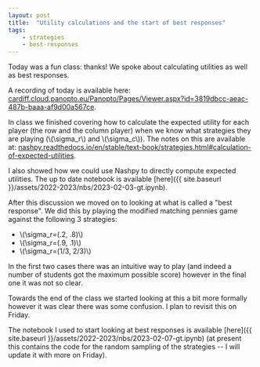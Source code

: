 ```yaml
---
layout: post
title:  "Utility calculations and the start of best responses"
tags:
    - strategies
    - best-responses
---
```


Today was a fun class: thanks! We spoke about calculating utilities as well as
best responses.

A recording of today is available here: [cardiff.cloud.panopto.eu/Panopto/Pages/Viewer.aspx?id=3819dbcc-aeac-487b-baaa-af9d00a567ce](https://cardiff.cloud.panopto.eu/Panopto/Pages/Viewer.aspx?id=3819dbcc-aeac-487b-baaa-af9d00a567ce).

In class we finished covering how to calculate the expected utility for each
player (the row and the column player) when we know what strategies they are
playing (\\(\sigma_r\\) and \\(\sigma_c\\)). The notes on this are available at:
[nashpy.readthedocs.io/en/stable/text-book/strategies.html#calculation-of-expected-utilities](https://nashpy.readthedocs.io/en/stable/text-book/strategies.html#calculation-of-expected-utilities).

I also showed how we could use Nashpy to directly compute expected utilities.
The up to date notebook is available [here]({{ site.baseurl }}/assets/2022-2023/nbs/2023-02-03-gt.ipynb).

After this discussion we moved on to looking at what is called a "best
response". We did this by playing the modified matching pennies game against the
following 3 strategies:

- \\(\sigma_r=(.2, .8)\\)
- \\(\sigma_r=(.9, .1)\\)
- \\(\sigma_r=(1/3, 2/3)\\)

In the first two cases there was an intuitive way to play (and indeed a number
of students got the maximum possible score) however in the final
one it was not so clear.

Towards the end of the class we started looking at this a bit more formally
however it was clear there was some confusion. I plan to revisit this on Friday.

The notebook I used to start looking at best responses is available [here]({{ site.baseurl }}/assets/2022-2023/nbs/2023-02-07-gt.ipynb) (at present this contains the code for the random sampling of the strategies -- I will update it with more on Friday).
